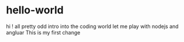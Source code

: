 # hello-world
hi ! all
pretty odd intro into the coding world 
let me play with nodejs and angluar
This is my first change
